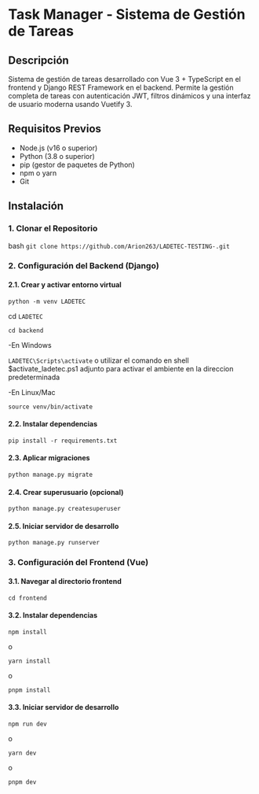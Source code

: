 # Task Manager - Sistema de Gestión de Tareas

## Descripción
Sistema de gestión de tareas desarrollado con Vue 3 + TypeScript en el frontend y Django REST Framework en el backend. Permite la gestión completa de tareas con autenticación JWT, filtros dinámicos y una interfaz de usuario moderna usando Vuetify 3.

## Requisitos Previos
- Node.js (v16 o superior)
- Python (3.8 o superior)
- pip (gestor de paquetes de Python)
- npm o yarn
- Git

## Instalación

### 1. Clonar el Repositorio
bash
`git clone https://github.com/Arion263/LADETEC-TESTING-.git`

### 2. Configuración del Backend (Django)

#### 2.1. Crear y activar entorno virtual

`python -m venv LADETEC`

cd `LADETEC`

`cd backend`

-En Windows

`LADETEC\Scripts\activate` o utilizar el comando en shell $activate_ladetec.ps1 adjunto para activar el ambiente en la direccion predeterminada

-En Linux/Mac

`source venv/bin/activate`

#### 2.2. Instalar dependencias

`pip install -r requirements.txt`

#### 2.3. Aplicar migraciones

`python manage.py migrate`

#### 2.4. Crear superusuario (opcional)

`python manage.py createsuperuser`

#### 2.5. Iniciar servidor de desarrollo

`python manage.py runserver`

### 3. Configuración del Frontend (Vue)

#### 3.1. Navegar al directorio frontend

`cd frontend`

#### 3.2. Instalar dependencias

`npm install`

o

`yarn install`

o

`pnpm install`

#### 3.3. Iniciar servidor de desarrollo

`npm run dev`

o

`yarn dev`

o

`pnpm dev`
